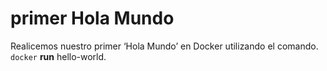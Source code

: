 # primer Hola Mundo

Realicemos nuestro primer ‘Hola Mundo’ en Docker utilizando el comando.
`docker` **run** hello-world.